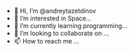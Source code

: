 - 👋 Hi, I’m @andreytazetdinov
- 👀 I’m interested in Space...
- 🌱 I’m currently learning programming...
- 💞️ I’m looking to collaborate on ...
- 📫 How to reach me ...

<!---
andreytazetdinov/andreytazetdinov is a ✨ special ✨ repository because its `README.md` (this file) appears on your GitHub profile.
You can click the Preview link to take a look at your changes.
--->
